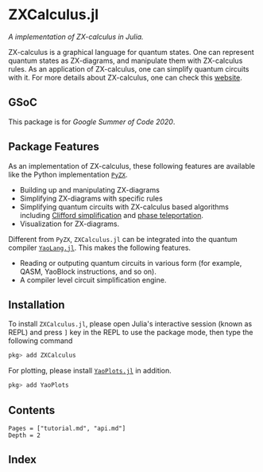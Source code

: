 # ZXCalculus.jl

*A implementation of ZX-calculus in Julia.*

ZX-calculus is a graphical language for quantum states. One can represent quantum
states as ZX-diagrams, and manipulate them with ZX-calculus rules. As an application
of ZX-calculus, one can simplify quantum circuits with it. For more details about
ZX-calculus, one can check this [website](http://zxcalculus.com/).

## GSoC

This package is for *Google Summer of Code 2020*.

## Package Features

As an implementation of ZX-calculus, these following features are available like
the Python implementation [`PyZX`](https://github.com/Quantomatic/pyzx).
- Building up and manipulating ZX-diagrams
- Simplifying ZX-diagrams with specific rules
- Simplifying quantum circuits with ZX-calculus based algorithms including
  [Clifford simplification](https://arxiv.org/abs/1902.03178) and
  [phase teleportation](https://arxiv.org/abs/1903.10477).
- Visualization for ZX-diagrams.

Different from `PyZX`, `ZXCalculus.jl` can be integrated into the quantum compiler
[`YaoLang.jl`](https://github.com/QuantumBFS/YaoLang.jl). This makes the following features.
- Reading or outputing quantum circuits in various form (for example, QASM,
  YaoBlock instructions, and so on).
- A compiler level circuit simplification engine.


## Installation

To install `ZXCalculus.jl`, please open Julia's interactive session (known as REPL)
and press `]` key in the REPL to use the package mode, then type the following command
```julia
pkg> add ZXCalculus
```

For plotting, please install [`YaoPlots.jl`](https://github.com/QuantumBFS/YaoPlots.jl) in addition.
```julia
pkg> add YaoPlots
```

## Contents

```@contents
Pages = ["tutorial.md", "api.md"]
Depth = 2
```

## Index

```@index
```
